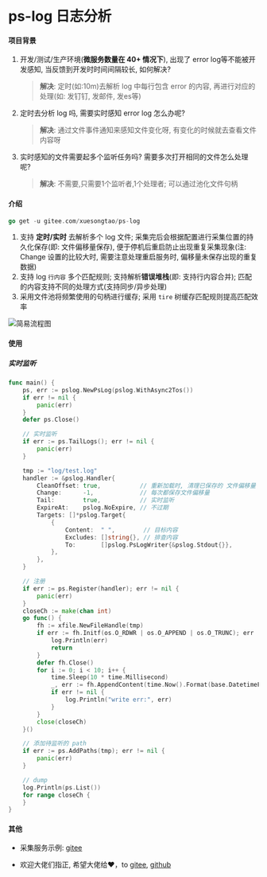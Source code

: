# ps-log 日志分析

#### 项目背景

1. 开发/测试/生产环境(**微服务数量在 40+ 情况下**), 出现了 error log等不能被开发感知, 当反馈到开发时时间间隔较长, 如何解决?
    > **解决**: 定时(如:10m)去解析 log 中每行包含 error 的内容, 再进行对应的处理(如: 发钉钉, 发邮件, 发es等)
2. 定时去分析 log 吗, 需要实时感知 error log 怎么办呢?
    > **解决**: 通过文件事件通知来感知文件变化呀, 有变化的时候就去查看文件内容呀
3. 实时感知的文件需要起多个监听任务吗? 需要多次打开相同的文件怎么处理呢?
    > **解决**: 不需要,只需要1个监听者,1个处理者; 可以通过池化文件句柄

#### 介绍

```go
go get -u gitee.com/xuesongtao/ps-log
```

1. 支持 **定时/实时** 去解析多个 log 文件; 采集完后会根据配置进行采集位置的持久化保存(即: 文件偏移量保存), 便于停机后重启防止出现重复采集现象(注: Change 设置的比较大时, 需要注意处理重启服务时, 偏移量未保存出现的重复数据)
2. 支持 log `行内容` 多个匹配规则; 支持解析**错误堆栈**(即: 支持行内容合并); 匹配的内容支持不同的处理方式(支持同步/异步处理)
3. 采用文件池将频繁使用的句柄进行缓存; 采用 `tire` 树缓存匹配规则提高匹配效率

![简易流程图](https://gitee.com/xuesongtao/ps-log/raw/master/ps-log.png)

#### 使用

##### 实时监听

```go
func main() {
	ps, err := pslog.NewPsLog(pslog.WithAsync2Tos())
	if err != nil {
		panic(err)
	}
	defer ps.Close()

	// 实时监听
	if err := ps.TailLogs(); err != nil {
		panic(err)
	}

	tmp := "log/test.log"
	handler := &pslog.Handler{
		CleanOffset: true,           // 重新加载时, 清理已保存的 文件偏移量
		Change:      -1,             // 每次都保存文件偏移量
		Tail:        true,           // 实时监听
		ExpireAt:    pslog.NoExpire, // 不过期
		Targets: []*pslog.Target{
			{
				Content:  " ",        // 目标内容
				Excludes: []string{}, // 排查内容
				To:       []pslog.PsLogWriter{&pslog.Stdout{}},
			},
		},
	}

	// 注册
	if err := ps.Register(handler); err != nil {
		panic(err)
	}
	closeCh := make(chan int)
	go func() {
		fh := xfile.NewFileHandle(tmp)
		if err := fh.Initf(os.O_RDWR | os.O_APPEND | os.O_TRUNC); err != nil {
			log.Println(err)
			return
		}
		defer fh.Close()
		for i := 0; i < 10; i++ {
			time.Sleep(10 * time.Millisecond)
			_, err := fh.AppendContent(time.Now().Format(base.DatetimeFmt+".000") + " " + fmt.Sprint(i) + "\n")
			if err != nil {
				log.Println("write err:", err)
			}
		}
		close(closeCh)
	}()

	// 添加待监听的 path
	if err := ps.AddPaths(tmp); err != nil {
		panic(err)
	}

	// dump
	log.Println(ps.List())
	for range closeCh {
	}
}
```

#### 其他

- 采集服务示例: [gitee](https://gitee.com/xuesongtao/collect-log.git)

- 欢迎大佬们指正, 希望大佬给❤️，to [gitee](https://gitee.com/xuesongtao/ps-log.git), [github](https://github.com/xuesongtao/ps-log.git)
